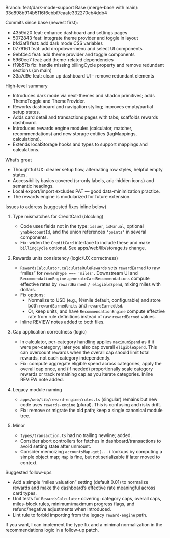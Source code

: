 Branch: feat/dark-mode-support
Base (merge-base with main): 33d898b914b5116f6cbbf7caafc332270cb4ddb4

Commits since base (newest first):
- 4359d20 feat: enhance dashboard and settings pages
- 5072843 feat: integrate theme provider and toggle in layout
- bfd3af1 feat: add dark mode CSS variables
- 0779161 feat: add dropdown-menu and select UI components
- 9ebf4e4 feat: add theme provider and toggle components
- 5960ec7 feat: add theme-related dependencies
- f19b57b fix: handle missing billingCycle property and remove redundant sections (on main)
- 33a7d9e feat: clean up dashboard UI - remove redundant elements

High-level summary
- Introduces dark mode via next-themes and shadcn primitives; adds ThemeToggle and ThemeProvider.
- Reworks dashboard and navigation styling; improves empty/partial setup states.
- Adds card detail and transactions pages with tabs; scaffolds rewards dashboard.
- Introduces rewards engine modules (calculator, matcher, recommendations) and new storage entities (tagMappings, calculations).
- Extends localStorage hooks and types to support mappings and calculations.

What’s great
- Thoughtful UX: clearer setup flow, alternating row styles, helpful empty states.
- Accessibility basics covered (sr-only labels, aria-hidden icons) and semantic headings.
- Local export/import excludes PAT — good data-minimization practice.
- The rewards engine is modularized for future extension.

Issues to address (suggested fixes inline below)
1) Type mismatches for CreditCard (blocking)
   - Code uses fields not in the type: `issuer`, `isManual`, optional `ynabAccountId`, and the union references `'points'` in several components.
   - Fix: widen the `CreditCard` interface to include these and make `billingCycle` optional. See apps/web/lib/storage.ts change.

2) Rewards units consistency (logic/UX correctness)
   - `RewardsCalculator.calculateRuleRewards` sets `rewardEarned` to raw “miles” for `rewardType === 'miles'`. Downstream UI and `RecommendationEngine.generateCardRecommendations` compute effective rates by `rewardEarned / eligibleSpend`, mixing miles with dollars.
   - Fix options:
     - Normalize to USD (e.g., 1¢/mile default, configurable) and store both `rewardEarnedUnits` and `rewardEarnedUsd`.
     - Or, keep units, and have `RecommendationEngine` compute effective rate from rule definitions instead of raw `rewardEarned` values.
   - Inline REVIEW notes added to both files.

3) Cap application correctness (logic)
   - In calculator, per-category handling applies `maximumSpend` as if it were per-category; later you also cap overall `eligibleSpend`. This can overcount rewards when the overall cap should limit total rewards, not each category independently.
   - Fix: compute aggregate eligible spend across categories, apply the overall cap once, and (if needed) proportionally scale category rewards or track remaining cap as you iterate categories. Inline REVIEW note added.

4) Legacy module naming
   - `apps/web/lib/reward-engine/rules.ts` (singular) remains but new code uses `rewards-engine` (plural). This is confusing and risks drift.
   - Fix: remove or migrate the old path; keep a single canonical module tree.

5) Minor
   - `types/transaction.ts` had no trailing newline; added.
   - Consider abort controllers for fetches in dashboard/transactions to avoid setting state after unmount.
   - Consider memoizing `accountsMap.get(...)` lookups by computing a simple object map; `Map` is fine, but not serializable if later moved to context.

Suggested follow-ups
- Add a simple “miles valuation” setting (default 0.01) to normalize rewards and make the dashboard’s effective rate meaningful across card types.
- Unit tests for `RewardsCalculator` covering: category caps, overall caps, miles-block rules, minimum/maximum progress flags, and refund/negative adjustments when introduced.
- Lint rule to forbid importing from the legacy `reward-engine` path.

If you want, I can implement the type fix and a minimal normalization in the recommendations logic in a follow-up patch.

